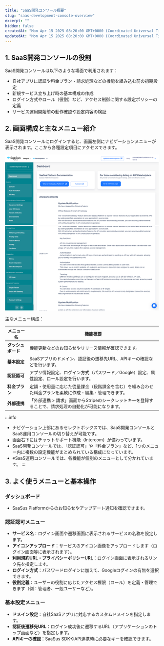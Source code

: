 ```yaml
---
title: "SaaS開発コンソール概要"
slug: "saas-development-console-overview"
excerpt: ""
hidden: false
createdAt: "Mon Apr 15 2025 08:20:00 GMT+0000 (Coordinated Universal Time)"
updatedAt: "Mon Apr 15 2025 08:20:00 GMT+0000 (Coordinated Universal Time)"
---
```


## 1. SaaS開発コンソールの役割

SaaS開発コンソールは以下のような場面で利用されます：

- 自社アプリに認証や料金プラン・請求処理などの機能を組み込む前の初期設定
- 新規サービス立ち上げ時の基本構成の作成
- ログイン方式やロール（役割）など、アクセス制御に関する設定ポリシーの定義
- サービス運用開始前の動作確認や設定内容の検証


## 2. 画面構成と主なメニュー紹介

SaaS開発コンソールにログインすると、画面左側にナビゲーションメニューが表示されます。ここから各種設定項目にアクセスできます。

![01](/ja/img/part-4/saas-development-console-overview/saas_development_console_overview-01.png)
![02](/ja/img/part-4/saas-development-console-overview/saas_development_console_overview-02.png)

主なメニュー構成：

| メニュー名         | 機能概要 |
|------------------|----------|
| **ダッシュボード**     | 機能更新などのお知らせやリリース情報が確認できます。 |
| **基本設定**         | SaaSアプリのドメイン、認証後の遷移先URL、APIキーの確認などを行います。 |
| **認証認可**         | アプリ情報設定、ログイン方式（パスワード／Google）設定、属性設定、ロール設定を行います。 |
| **料金プラン** | 定額・使用量に応じた従量課金（段階課金を含む）を組み合わせた料金プランを柔軟に作成・編集・管理できます。 |
| **外部連携**         | 「外部連携 > 請求」画面からStripeのシークレットキーを登録することで、請求処理の自動化が可能になります。 |

:::info
- ナビゲーション上部にあるセレクトボックスでは、SaaS開発コンソールとSaaS運用コンソールの切り替えが可能です。
- 画面右下にはチャットサポート機能（Intercom）が備わっています。
- SaaS開発コンソールでは、「認証認可」や「料金プラン」など、1つのメニュー内に複数の設定機能がまとめられている構成になっています。
- ※SaaS運用コンソールでは、各機能が個別のメニューとして分かれています。
:::

## 3. よく使うメニューと基本操作

### ダッシュボード

- SaaSus Platformからのお知らせやアップデート通知を確認できます。

### 認証認可メニュー

- **サービス名**：ログイン画面や遷移画面に表示されるサービスの名称を設定します。
- **アイコンアップロード**：サービスのアイコン画像をアップロードします（ログイン画面等に表示されます）。
- **利用規約URL・プライバシーポリシーURL**：ログイン画面に表示されるリンク先を指定します。
- **ログイン方式**：パスワードログインに加えて、Googleログインの有無を選択できます。
- **役割定義**：ユーザーの役割に応じたアクセス権限（ロール）を定義・管理できます（例：管理者、一般ユーザーなど）。

### 基本設定メニュー

- **ドメイン設定**：自社SaaSアプリに対応するカスタムドメインを指定します。
- **認証後遷移先URL**：ログイン成功後に遷移するURL（アプリケーションのトップ画面など）を指定します。
- **APIキーの確認**：SaaSus SDKやAPI連携時に必要なキーを確認できます。
